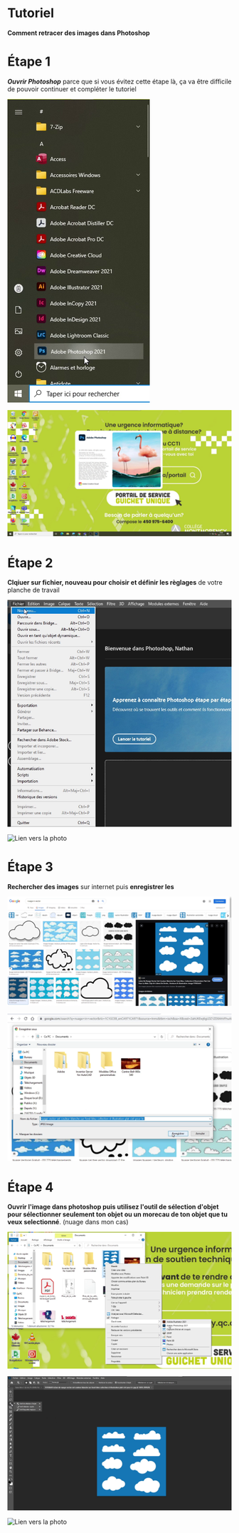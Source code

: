 # Tutoriel
**Comment retracer des images dans Photoshop**

# Étape 1
 ***Ouvrir Photoshop*** parce que si vous évitez cette étape là, ça va être difficile de pouvoir continuer et compléter le tutoriel

![Lien vers la photo](medias/Ouvrir_Photoshop.png)

![Lien vers la photo](medias/menu_d'accueil.png)

# Étape 2
 **Clqiuer sur fichier, nouveau pour choisir et définir les règlages** de votre planche de travail
 
 ![Lien vers la photo](medias/Lors_de_l'ouverture.png)
 
 ![Lien vers la photo](medias/Réglages.png)


# Étape 3 
**Rechercher des images** sur internet puis **enregistrer les** 

 ![Lien vers la photo](medias/Recherche_d'images.png)
 
 ![Lien vers la photo](medias/Enregistrer_recherche.png)
 

# Étape 4
**Ouvrir l'image dans photoshop puis utilisez l'outil de sélection d'objet pour sélectionner seulement ton objet ou un morecau de ton objet que tu veux selectionné**. (nuage dans mon cas)

 ![Lien vers la photo](medias/Ouverture_image_photoshop.png)
 
 ![Lien vers la photo](medias/Outil_selection_objet.png)
 
 ![Lien vers la photo](medias/Objet_selectionné.png)
